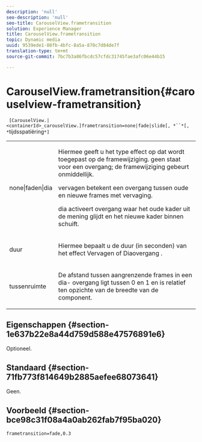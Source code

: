 ```yaml
---
description: 'null'
seo-description: 'null'
seo-title: CarouselView.frametransition
solution: Experience Manager
title: CarouselView.frametransition
topic: Dynamic media
uuid: 9539ede1-08fb-4bfc-8a5a-870c7d84de7f
translation-type: tm+mt
source-git-commit: 7bc7b3a86fbcdc57cfdc31745fae3afc06e44b15

---
```



# CarouselView.frametransition{#carouselview-frametransition}

` [CarouselView.|<containerId>_carouselView.]frametransition=none|fade|slide[, *``*[, *`tijdsspatiëring`*]`

<table id="table_D5992FCFF26046079089652B211BB6C5"> 
 <tbody> 
  <tr> 
   <td colname="col1"> <p> <span class="codeph"> none|faden|dia </span> </p> </td> 
   <td colname="col2"> <p>Hiermee geeft u het type effect op dat wordt toegepast op de framewijziging. <span class="codeph"> geen </span> staat voor een overgang; de framewijziging gebeurt onmiddellijk. </p> <p> <span class="codeph"> vervagen </span> betekent een overgang tussen oude en nieuwe frames met vervaging. </p> <p> <span class="codeph"> dia activeert overgang waar het oude kader uit de mening glijdt en het nieuwe kader binnen schuift. </span> </p> </td> 
  </tr> 
  <tr> 
   <td colname="col1"> <p> <span class="codeph"> <span class="varname"> duur </span></span> </p> </td> 
   <td colname="col2"> <p>Hiermee bepaalt u de duur (in seconden) van het effect <span class="codeph"> Vervagen </span> of <span class="codeph"> Diaovergang </span> . </p> </td> 
  </tr> 
  <tr> 
   <td colname="col1"> <p> <span class="codeph"> <span class="varname"> tussenruimte </span></span> </p> </td> 
   <td colname="col2"> <p>De afstand tussen aangrenzende frames in een <span class="codeph"> dia- </span> overgang ligt tussen <span class="codeph"> 0 </span> en <span class="codeph"> 1 </span> en is relatief ten opzichte van de breedte van de component. </p> </td> 
  </tr> 
 </tbody> 
</table>

## Eigenschappen {#section-1e637b22e8a44d759d588e47576891e6}

Optioneel.

## Standaard {#section-71fb773f814649b2885aefee68073641}

Geen.

## Voorbeeld {#section-bce98c31f08a4a0ab262fab7f95ba020}

`frametransition=fade,0.3`

